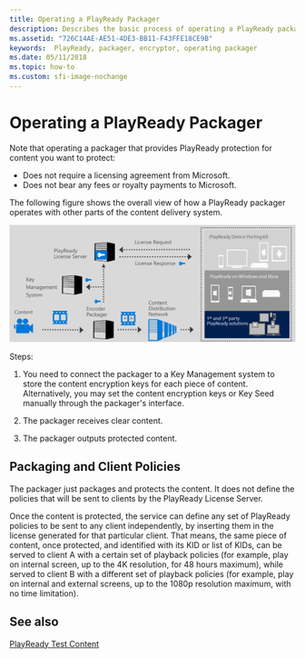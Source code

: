 ```yaml
---
title: Operating a PlayReady Packager
description: Describes the basic process of operating a PlayReady packager
ms.assetid: "726C14AE-AE51-4DE3-BB11-F43FFE18CE9B"
keywords:  PlayReady, packager, encryptor, operating packager
ms.date: 05/11/2018
ms.topic: how-to
ms.custom: sfi-image-nochange
---
```


# Operating a PlayReady Packager

Note that operating a packager that provides PlayReady protection for content you want to protect:

* Does not require a licensing agreement from Microsoft.
* Does not bear any fees or royalty payments to Microsoft.

The following figure shows the overall view of how a PlayReady packager operates with other parts of the content delivery system.

![PlayReady Packager Operation](../images/packager_operation.png)

Steps:

1. You need to connect the packager to a Key Management system to store the content encryption keys for each piece of content. Alternatively, you may set the content encryption keys or Key Seed manually through the packager's interface.

2. The packager receives clear content.

3. The packager outputs protected content.

## Packaging and Client Policies

The packager just packages and protects the content. It does not define the policies that will be sent to clients by the PlayReady License Server.

Once the content is protected, the service can define any set of PlayReady policies to be sent to any client independently, by inserting them in the license generated for that particular client. That means, the same piece of content, once protected, and identified with its KID or list of KIDs, can be served to client A with a certain set of playback policies (for example, play on internal screen, up to the 4K resolution, for 48 hours maximum), while served to client B with a different set of playback policies (for example, play on internal and external screens, up to the 1080p resolution maximum, with no time limitation).


## See also
[PlayReady Test Content](../Advanced/TestContent/playready-test-content.md)
